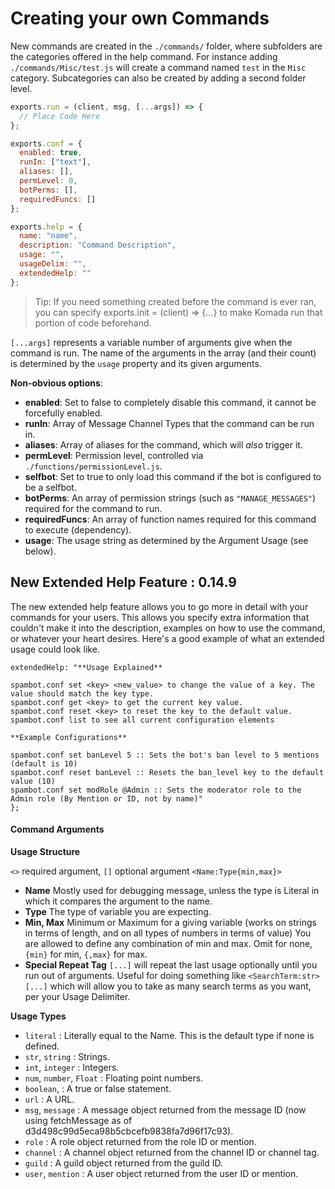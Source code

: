 # Creating your own Commands

New commands are created in the `./commands/` folder, where subfolders are
the categories offered in the help command. For instance adding `./commands/Misc/test.js`
will create a command named `test` in the `Misc` category. Subcategories can
also be created by adding a second folder level.

```js
exports.run = (client, msg, [...args]) => {
  // Place Code Here
};

exports.conf = {
  enabled: true,
  runIn: ["text"],
  aliases: [],
  permLevel: 0,
  botPerms: [],
  requiredFuncs: []
};

exports.help = {
  name: "name",
  description: "Command Description",
  usage: "",
  usageDelim: "",
  extendedHelp: ""
};
```
> Tip: If you need something created before the command is ever ran, you can specify
exports.init = (client) => {...} to make Komada run that portion of code beforehand.

`[...args]` represents a variable number of arguments give when the command is
run. The name of the arguments in the array (and their count) is determined
by the `usage` property and its given arguments.

**Non-obvious options**:
- **enabled**: Set to false to completely disable this command, it cannot be forcefully enabled.
- **runIn**: Array of Message Channel Types that the command can be run in.
- **aliases**: Array of aliases for the command, which will *also* trigger it.
- **permLevel**: Permission level, controlled via `./functions/permissionLevel.js`.
- **selfbot**: Set to true to only load this command if the bot is configured to be a selfbot.
- **botPerms**: An array of permission strings (such as `"MANAGE_MESSAGES"`) required for the command to run.
- **requiredFuncs**: An array of function names required for this command to execute (dependency).
- **usage**: The usage string as determined by the Argument Usage (see below).

## New Extended Help Feature : 0.14.9
The new extended help feature allows you to go more in detail with your commands for your users.
This allows you specify extra information that couldn't make it into the description, examples on how to
use the command, or whatever your heart desires. Here's a good example of what an extended usage could look like.
```
extendedHelp: "**Usage Explained**

spambot.conf set <key> <new_value> to change the value of a key. The value should match the key type.
spambot.conf get <key> to get the current key value.
spambot.conf reset <key> to reset the key to the default value.
spambot.conf list to see all current configuration elements

**Example Configurations**

spambot.conf set banLevel 5 :: Sets the bot's ban level to 5 mentions (default is 10)
spambot.conf reset banLevel :: Resets the ban_level key to the default value (10)
spambot.conf set modRole @Admin :: Sets the moderator role to the Admin role (By Mention or ID, not by name)"
};
```

#### Command Arguments

**Usage Structure**

`<>` required argument, `[]` optional argument
`<Name:Type{min,max}>`

- **Name** Mostly used for debugging message, unless the type is Literal in which it compares the argument to the name.
- **Type** The type of variable you are expecting.
- **Min, Max** Minimum or Maximum for a giving variable (works on strings in terms of length, and on all types of numbers in terms of value) You are allowed to define any combination of min and max. Omit for none, `{min}` for min, `{,max}` for max.
- **Special Repeat Tag** `[...]` will repeat the last usage optionally until you run out of arguments. Useful for doing something like `<SearchTerm:str> [...]` which will allow you to take as many search terms as you want, per your Usage Delimiter.

**Usage Types**

- `literal` : Literally equal to the Name. This is the default type if none is defined.
- `str`, `string` : Strings.
- `int`, `integer` : Integers.
- `num`, `number`, `Float` : Floating point numbers.
- `boolean`, : A true or false statement.
- `url` : A URL.
- `msg`, `message` : A message object returned from the message ID (now using fetchMessage as of d3d498c99d5eca98b5cbcefb9838fa7d96f17c93).
- `role` : A role object returned from the role ID or mention.
- `channel` : A channel object returned from the channel ID or channel tag.
- `guild` : A guild object returned from the guild ID.
- `user`, `mention` : A user object returned from the user ID or mention.
